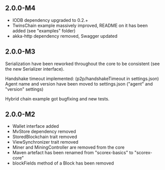 2.0.0-M4
--------

* IODB dependency upgraded to 0.2.+
* TwinsChain example massively improved, README on it has been added 
(see "examples" folder)
* akka-http dependency removed, Swagger updated


2.0.0-M3
--------

Serialization have been reworked throughout the core to be consistent 
(see the new Serializer interface).

Handshake timeout implemented: (p2p/handshakeTimeout in settings.json)
Agent name and version have been moved to settings.json 
("agent" and "version" settings)
 
Hybrid chain example got bugfixing and new tests.


2.0.0-M2
--------

* Wallet interface added
* MvStore dependency removed
* StoredBlockchain trait removed
* ViewSynchronizer trait removed
* Miner and MiningController are removed from the core
* Maven artefact has been renamed from "scorex-basics" to "scorex-core"
* blockFields method of a Block has been removed